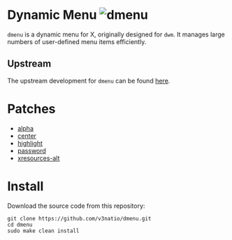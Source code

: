 # Dynamic Menu ![dmenu](https://img.shields.io/static/v1?label=dmenu&message=5.3&color=blue&style=flat-square)

`dmenu` is a dynamic menu for X, originally designed for `dwm`. It manages large numbers of user-defined menu items efficiently.

## Upstream

The upstream development for `dmenu` can be found [here](https://git.suckless.org/dmenu).

# Patches

- [alpha](https://tools.suckless.org/dmenu/patches/alpha/)
- [center](https://tools.suckless.org/dmenu/patches/center/)
- [highlight](https://tools.suckless.org/dmenu/patches/highlight/)
- [password](https://tools.suckless.org/dmenu/patches/password/)
- [xresources-alt](https://tools.suckless.org/dmenu/patches/xresources-alt/)

# Install

Download the source code from this repository:

```
git clone https://github.com/v3natio/dmenu.git
cd dmenu
sudo make clean install
```
